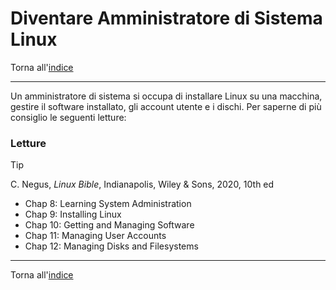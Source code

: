 # Diventare Amministratore di Sistema Linux

Torna all'[indice](../toc.md)

---

Un amministratore di sistema si occupa di installare Linux su una macchina, gestire il software installato, gli account utente e i dischi.
Per saperne di più consiglio le seguenti letture:

### Letture

> [!TIP]
> C. Negus, _Linux Bible_, Indianapolis, Wiley &amp; Sons, 2020, 10th ed
>
> - Chap 8: Learning System Administration
> - Chap 9: Installing Linux
> - Chap 10: Getting and Managing Software
> - Chap 11: Managing User Accounts
> - Chap 12: Managing Disks and Filesystems

---

Torna all'[indice](../toc.md)
